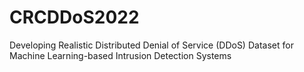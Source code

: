# CRCDDoS2022
Developing Realistic Distributed Denial of Service (DDoS) Dataset for Machine Learning-based Intrusion Detection Systems
